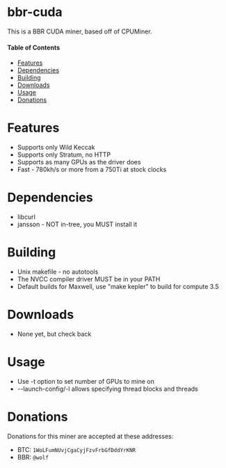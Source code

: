 bbr-cuda
========

This is a BBR CUDA miner, based off of CPUMiner.

#### Table of Contents

* [Features](#features)
* [Dependencies](#deps)
* [Building](#building)
* [Downloads](#downloads)
* [Usage](#usage)
* [Donations](#donations)

Features
========
* Supports only Wild Keccak
* Supports only Stratum, no HTTP
* Supports as many GPUs as the driver does
* Fast - 780kh/s or more from a 750Ti at stock clocks

Dependencies
============
* libcurl
* jansson - NOT in-tree, you MUST install it

Building
========
* Unix makefile - no autotools
* The NVCC compiler driver MUST be in your PATH
* Default builds for Maxwell, use "make kepler" to build for compute 3.5

Downloads
=========
* None yet, but check back

Usage
=====
* Use -t option to set number of GPUs to mine on
* --launch-config/-l allows specifying thread blocks and threads

Donations
=========
Donations for this miner are accepted at these addresses:
* BTC: `1WoLFumNUvjCgaCyjFzvFrbGfDddYrKNR`
* BBR: `@wolf`
